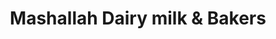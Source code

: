 ---
title: "Mashallah Dairy milk & Bakers"
url: /khrchy/mashallah-dairy-milk-and-bakers/
shop: dairy
---